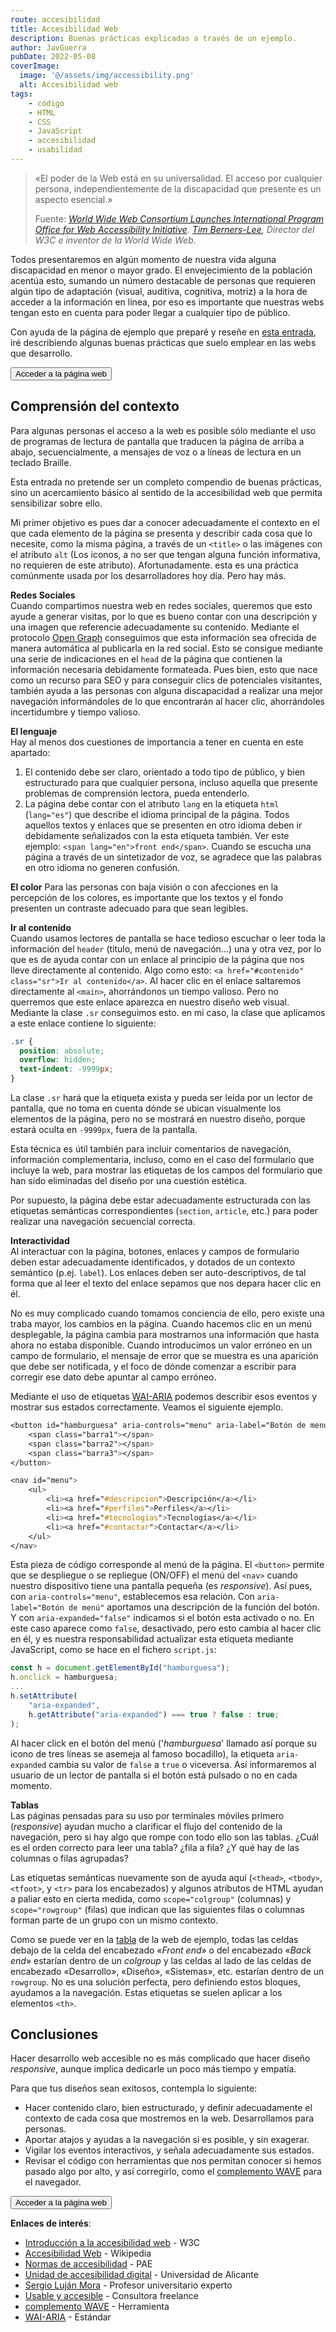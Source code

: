 ```yaml
---
route: accesibilidad
title: Accesibilidad Web
description: Buenas prácticas explicadas a través de un ejemplo.
author: JavGuerra
pubDate: 2022-05-08
coverImage:
  image: '@/assets/img/accessibility.png'
  alt: Accesibilidad web
tags:
    - código
    - HTML
    - CSS
    - JavaScript
    - accesibilidad
    - usabilidad
---
```


>«El poder de la Web está en su universalidad. El acceso por cualquier persona, independientemente de la discapacidad que presente es un aspecto esencial.»
>  
>Fuente: _[World Wide Web Consortium Launches International Program Office for Web Accessibility Initiative](https://www.w3.org/Press/IPO-announce). [Tim Berners-Lee](https://www.w3.org/People/Berners-Lee/), Director del W3C e inventor de la World Wide Web_.

Todos presentaremos en algún momento de nuestra vida alguna discapacidad en menor o mayor grado. El envejecimiento de la población acentúa esto, sumando un número destacable de personas que requieren algún tipo de adaptación (visual, auditiva, cognitiva, motriz) a la hora de acceder a la información en línea, por eso es importante que nuestras webs tengan esto en cuenta para poder llegar a cualquier tipo de público.

Con ayuda de la página de ejemplo que preparé y reseñe en [esta entrada](/blog/conceptos-fswd), iré describiendo algunas buenas prácticas que suelo emplear en las webs que desarrollo.

[<button>Acceder a la página web</button>](https://javguerra.github.io/conceptos-fswd/index.html)

Comprensión del contexto
------------------------

Para algunas personas el acceso a la web es posible sólo mediante el uso de programas de lectura de pantalla que traducen la página de arriba a abajo, secuencialmente, a mensajes de voz o a líneas de lectura en un teclado Braille.

<span class="note">Esta entrada no pretende ser un completo compendio de buenas prácticas, sino un acercamiento básico al sentido de la accesibilidad web que permita sensibilizar sobre ello.</span>

Mi primer objetivo es pues dar a conocer adecuadamente el contexto en el que cada elemento de la página se presenta y describir cada cosa que lo necesite, como la misma página, a través de un ```<title>``` o las imágenes con el atributo ```alt``` (Los iconos, a no ser que tengan alguna función informativa, no requieren de este atributo). Afortunadamente. esta es una práctica comúnmente usada por los desarrolladores hoy día. Pero hay más.

**Redes Sociales**  
Cuando compartimos nuestra web en redes sociales, queremos que esto ayude a generar visitas, por lo que es bueno contar con una descripción y una imagen que referencie adecuadamente su contenido. Mediante el protocolo [Open Graph](https://ogp.me/) conseguimos que esta información sea ofrecida de manera automática al publicarla en la red social. Esto se consigue mediante una serie de indicaciones en el ```head``` de la página que contienen la información necesaria debidamente formateada. Pues bien, esto que nace como un recurso para SEO y para conseguir clics de potenciales visitantes, también ayuda a las personas con alguna discapacidad a realizar una mejor navegación informándoles de lo que encontrarán al hacer clic, ahorrándoles incertidumbre y tiempo valioso.

**El lenguaje**  
Hay al menos dos cuestiones de importancia a tener en cuenta en este apartado:  
1. El contenido debe ser claro, orientado a todo tipo de público, y bien estructurado para que cualquier persona, incluso aquella que presente problemas de comprensión lectora, pueda entenderlo.
2. La página debe contar con el atributo ```lang``` en la etiqueta ```html``` (```lang="es"```) que describe el idioma principal de la página. Todos aquellos textos y enlaces que se presenten en otro idioma deben ir debidamente señalizados con la esta etiqueta también. Ver este ejemplo: ```<span lang="en">front end</span>```. Cuando se escucha una página a través de un sintetizador de voz, se agradece que las palabras en otro idioma no generen confusión.

**El color**
Para las personas con baja visión o con afecciones en la percepción de los colores, es importante que los textos y el fondo presenten un contraste adecuado para que sean legibles.

**Ir al contenido**  
Cuando usamos lectores de pantalla se hace tedioso escuchar o leer toda la información del ```header``` (titulo, menú de navegación...) una y otra vez, por lo que es de ayuda contar con un enlace al principio de la página que nos lleve directamente al contenido. Algo como esto: ```<a href="#contenido" class="sr">Ir al contenido</a>```. Al hacer clic en el enlace saltaremos directamente al ```<main>```, ahorrándonos un tiempo valioso. Pero no querremos que este enlace aparezca en nuestro diseño web visual. Mediante la clase ```.sr``` conseguimos esto. en mi caso, la clase que aplicamos a este enlace contiene lo siguiente: 

```css
.sr {
  position: absolute;
  overflow: hidden;
  text-indent: -9999px;
}
```
La clase ```.sr``` hará que la etiqueta exista y pueda ser leída por un lector de pantalla, que no toma en cuenta dónde se ubican visualmente los elementos de la página, pero no se mostrará en nuestro diseño, porque estará oculta en ```-9999px```, fuera de la pantalla.

Esta técnica es útil también para incluir comentarios de navegación, información complementaria, incluso, como en el caso del formulario que incluye la web, para mostrar las etiquetas de los campos del formulario que han sido eliminadas del diseño por una cuestión estética.

Por supuesto, la página debe estar adecuadamente estructurada con las etiquetas semánticas correspondientes (```section```, ```article```, etc.) para poder realizar una navegación secuencial correcta.

**Interactividad**  
Al interactuar con la página, botones, enlaces y campos de formulario deben estar adecuadamente identificados, y dotados de un contexto semántico (p.ej. ```label```). Los enlaces deben ser auto-descriptivos, de tal forma que al leer el texto del enlace sepamos que nos depara hacer clic en él.

No es muy complicado cuando tomamos conciencia de ello, pero existe una traba mayor, los cambios en la página. Cuando hacemos clic en un menú desplegable, la página cambia para mostrarnos una información que hasta ahora no estaba disponible. Cuando introducimos un valor erróneo en un campo de formulario, el mensaje de error que se muestra es una aparición que debe ser notificada, y el foco de dónde comenzar a escribir para corregir ese dato debe apuntar al campo erróneo.

Mediante el uso de etiquetas [WAI-ARIA](https://en.wikipedia.org/wiki/WAI-ARIA) podemos describir esos eventos y mostrar sus estados correctamente. Veamos el siguiente ejemplo.

```css
<button id="hamburguesa" aria-controls="menu" aria-label="Botón de menú" aria-expanded="false">
    <span class="barra1"></span>
    <span class="barra2"></span>
    <span class="barra3"></span>
</button>

<nav id="menu">
    <ul>
        <li><a href="#descripcion">Descripción</a></li>
        <li><a href="#perfiles">Perfiles</a></li>
        <li><a href="#tecnologias">Tecnologías</a></li>
        <li><a href="#contactar">Contactar</a></li>
    </ul>
</nav>
```
Esta pieza de código corresponde al menú de la página. El ```<button>``` permite que se despliegue o se repliegue (ON/OFF) el menú del ```<nav>``` cuando nuestro dispositivo tiene una pantalla pequeña (es _responsive_). Así pues, con ```aria-controls="menu"```, establecemos esa relación. Con ```aria-label="Botón de menú"``` aportamos una descripción de la función del botón. Y con ```aria-expanded="false"``` indicamos si el botón esta activado o no. En este caso aparece como ```false```, desactivado, pero esto cambia al hacer clic en él, y es nuestra responsabilidad actualizar esta etiqueta mediante JavaScript, como se hace en el fichero ```script.js```:

```javascript
const h = document.getElementById("hamburguesa");
h.onclick = hamburguesa;
...
h.setAttribute(
    "aria-expanded",
    h.getAttribute("aria-expanded") === true ? false : true;
);
```

Al hacer click en el botón del menú ('_hamburguesa_' llamado así porque su icono de tres líneas <i class="bi bi-list"></i> se asemeja al famoso bocadillo), la etiqueta ```aria-expanded``` cambia su valor de ```false``` a ```true``` o viceversa. Así informaremos al usuario de un lector de pantalla si el botón está pulsado o no en cada momento.


**Tablas**  
Las páginas pensadas para su uso por terminales móviles primero (_responsive_) ayudan mucho a clarificar el flujo del contenido de la navegación, pero si hay algo que rompe con todo ello son las tablas. ¿Cuál es el orden correcto para leer una tabla? ¿fila a fila? ¿Y qué hay de las columnas o filas agrupadas?

Las etiquetas semánticas nuevamente son de ayuda aquí (```<thead>```, ```<tbody>```, ```<tfoot>```, y ```<tr>``` para los encabezados) y algunos atributos de HTML ayudan a paliar esto en cierta medida, como ```scope="colgroup"``` (columnas) y ```scope="rowgroup"``` (filas) que indican que las siguientes filas o columnas forman parte de un grupo con un mismo contexto.

Como se puede ver en la [tabla](https://javguerra.github.io/conceptos-fswd/index.html#perfiles) de la web de ejemplo, todas las celdas debajo de la celda del encabezado «_Front end_» o del encabezado «_Back end_» estarían dentro de un _colgroup_ y las celdas al lado de las celdas de encabezado «Desarrollo», «Diseño», «Sistemas», etc. estarían dentro de un ```rowgroup```. No es una solución perfecta, pero definiendo estos bloques, ayudamos a la navegación. Estas etiquetas se suelen aplicar a los elementos ```<th>```.

Conclusiones
------------
Hacer desarrollo web accesible no es más complicado que hacer diseño _responsive_, aunque implica dedicarle un poco más tiempo y empatía.

Para que tus diseños sean exitosos, contempla lo siguiente:
- Hacer contenido claro, bien estructurado, y definir adecuadamente el contexto de cada cosa que mostremos en la web. Desarrollamos para personas.
- Aportar atajos y ayudas a la navegación si es posible, y sin exagerar.
- Vigilar los eventos interactivos, y señala adecuadamente sus estados.
- Revisar el código con herramientas que nos permitan conocer si hemos pasado algo por alto, y así corregirlo, como el [complemento WAVE](https://wave.webaim.org/) para el navegador.

[<button>Acceder a la página web</button>](https://javguerra.github.io/conceptos-fswd/index.html)

**Enlaces de interés**:
- [Introducción a la accesibilidad web](https://www.w3.org/WAI/fundamentals/accessibility-intro/es) - W3C
- [Accesibilidad Web](https://es.wikipedia.org/wiki/Accesibilidad_web) - Wikipedia
- [Normas de accesibilidad](https://administracionelectronica.gob.es/pae_Home/pae_Estrategias/pae_Accesibilidad/pae_normativa/pae_eInclusion_Normas_Accesibilidad.html) - PAE
- [Unidad de accesibilidad digital](https://web.ua.es/es/accesibilidad/) - Universidad de Alicante
- [Sergio Luján Mora](https://twitter.com/sergiolujanmora) - Profesor universitario experto
- [Usable y accesible](https://olgacarreras.blogspot.com/) - Consultora freelance 
- [complemento WAVE](https://wave.webaim.org/) - Herramienta
- [WAI-ARIA](https://en.wikipedia.org/wiki/WAI-ARIA) - Estándar